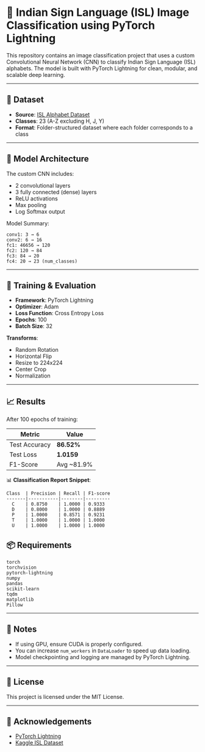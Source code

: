 # 🤟 Indian Sign Language (ISL) Image Classification using PyTorch Lightning

This repository contains an image classification project that uses a custom Convolutional Neural Network (CNN) to classify Indian Sign Language (ISL) alphabets. The model is built with PyTorch Lightning for clean, modular, and scalable deep learning.

---

## 📂 Dataset

- **Source**: [ISL Alphabet Dataset](https://www.kaggle.com/datasets/vaishalahunt/isl-alphabet-dataset)
- **Classes**: 23 (A-Z excluding H, J, Y)
- **Format**: Folder-structured dataset where each folder corresponds to a class

---

## 🧠 Model Architecture

The custom CNN includes:
- 2 convolutional layers
- 3 fully connected (dense) layers
- ReLU activations
- Max pooling
- Log Softmax output

Model Summary:
```
conv1: 3 → 6
conv2: 6 → 16
fc1: 46656 → 120
fc2: 120 → 84
fc3: 84 → 20
fc4: 20 → 23 (num_classes)
```

---

## 🚀 Training & Evaluation

- **Framework**: PyTorch Lightning
- **Optimizer**: Adam
- **Loss Function**: Cross Entropy Loss
- **Epochs**: 100
- **Batch Size**: 32

**Transforms**:
- Random Rotation
- Horizontal Flip
- Resize to 224x224
- Center Crop
- Normalization

---

## 📈 Results

After 100 epochs of training:

| Metric       | Value       |
|--------------|-------------|
| Test Accuracy| **86.52%**  |
| Test Loss    | **1.0159**  |
| F1-Score     | Avg ~81.9%  |

📊 **Classification Report Snippet**:
```
Class  | Precision | Recall | F1-score
-------|-----------|--------|---------
  C    | 0.8750    | 1.0000 | 0.9333
  D    | 0.8000    | 1.0000 | 0.8889
  P    | 1.0000    | 0.8571 | 0.9231
  T    | 1.0000    | 1.0000 | 1.0000
  U    | 1.0000    | 1.0000 | 1.0000
```

## 📦 Requirements

```
torch
torchvision
pytorch-lightning
numpy
pandas
scikit-learn
tqdm
matplotlib
Pillow
```

---

## 📌 Notes

- If using GPU, ensure CUDA is properly configured.
- You can increase `num_workers` in `DataLoader` to speed up data loading.
- Model checkpointing and logging are managed by PyTorch Lightning.

---

## 📜 License

This project is licensed under the MIT License.

---

## 🙏 Acknowledgements

- [PyTorch Lightning](https://www.pytorchlightning.ai/)
- [Kaggle ISL Dataset](https://www.kaggle.com/datasets/vaishalahunt/isl-alphabet-dataset)
